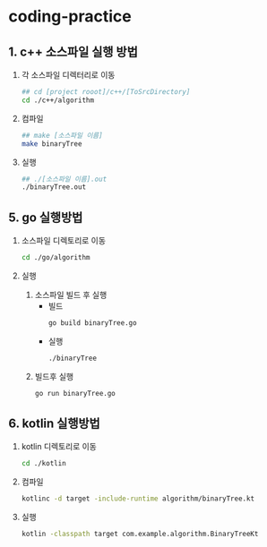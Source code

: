 # coding-practice



## 1. c++ 소스파일 실행 방법

1. 각 소스파일 디렉터리로 이동
	```sh
	## cd [project rooot]/c++/[ToSrcDirectory]
	cd ./c++/algorithm
	```
1. 컴파일
	```sh
	## make [소스파일 이름]
	make binaryTree
	```
1. 실행
	```sh
	## ./[소스파일 이름].out
	./binaryTree.out
	```

## 5. go 실행방법

1. 소스파일 디렉토리로 이동 
	```sh
	cd ./go/algorithm
	```


2. 실행 
	1. 소스파일 빌드 후 실행
		- 빌드
			```sh
			go build binaryTree.go
			```
		- 실행 
			```sh
			./binaryTree
			```
	2. 빌드후 실행 
		```sh
		go run binaryTree.go
		```

## 6. kotlin 실행방법 

1. kotlin 디렉토리로 이동 
	```sh
	cd ./kotlin
	```

2. 컴파일
	```sh
	kotlinc -d target -include-runtime algorithm/binaryTree.kt 
	```

3. 실행
	```sh
	kotlin -classpath target com.example.algorithm.BinaryTreeKt
	```





